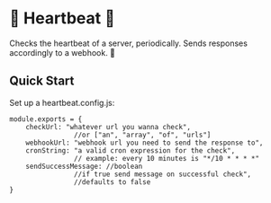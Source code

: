 # 💓 Heartbeat 💓

Checks the heartbeat of a server, periodically. Sends responses accordingly to a webhook. 💌

## Quick Start

Set up a heartbeat.config.js:
```
module.exports = {
    checkUrl: "whatever url you wanna check", 
                //or ["an", "array", "of", "urls"]
    webhookUrl: "webhook url you need to send the response to",
    cronString: "a valid cron expression for the check",
                // example: every 10 minutes is "*/10 * * * *"
    sendSuccessMessage: //boolean 
                //if true send message on successful check", 
                //defaults to false
}
```